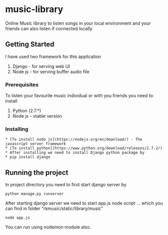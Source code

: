 # music-library

Online Music library to listen songs in your local environment and your friends can also listen if connected locally

## Getting Started

I have used two framework for this application 
1) Django - for serving web UI
2) Node js - for serving buffer audio file

### Prerequisites

To listen your favourite music individual or with you friends you need to install
1) Python (2.7.*)
2) Node js - stable version


### Installing

``` 
* [To install node js](https://nodejs.org/en/download/) - The javascript server framework
* [To install python](https://www.python.org/download/releases/2.7.2/) 
* After installing we need to install Django python package by 
* pip install django
```

## Running the project

In project directory you need to first start django server by 

```
python manage.py runserver
```

After starting django server we need to start app.js node script ... which you can find in folder
"rkmusic/static/library/music"

```
node app.js
```
You can run using nodemon module also.

